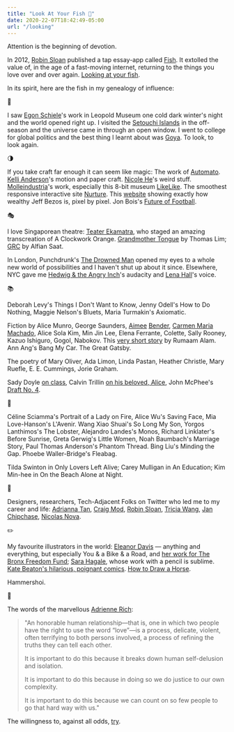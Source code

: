 ```yaml
---
title: "Look At Your Fish 🐡"
date: 2020-22-07T18:42:49-05:00
url: "/looking"
---
```


Attention is the beginning of devotion.

In 2012, [Robin Sloan](https://robinsloan.com) published a tap essay-app called [Fish](https://www.robinsloan.com/fish/). It extolled the value of, in the age of a fast-moving internet, returning to the things you love over and over again. [Looking at your fish](https://rumaanalam.com/Current-Enthusiasms).

In its spirit, here are the fish in my genealogy of influence:

🌊

I saw [Egon Schiele](https://artsandculture.google.com/asset/seated-male-nude-self-portrait-egon-schiele/2QEjbgnQo_ZsVQ?hl=en)'s work in Leopold Museum one cold dark winter's night and the world opened right up. I visited the [Setouchi Islands](https://setouchi-artfest.jp/en/about/place.html) in the off-season and the universe came in through an open window. I went to college for global politics and the best thing I learnt about was [Goya](https://www.wikiart.org/en/francisco-goya/saturn-devouring-his-son-1823-1#:~:text=Saturn%20Devouring%20His%20Son%20is,each%20one%20upon%20their%20birth.). To look, to look again.

🌗

If you take craft far enough it can seem like magic: The work of [Automato](http://automato.farm). [Kelli Anderson](https://vimeo.com/332596348)'s motion and paper craft. [Nicole He](http://nicole.pizza/)'s weird stuff. [Molleindustria](https://www.molleindustria.org/)'s work, especially this 8-bit museum [LikeLike](https://likelike.glitch.me/?room=likelikeOutside). The smoothest responsive interactive site [Nurture](https://nurtu.re). This [website](https://mkorostoff.github.io/1-pixel-wealth/) showing exactly how wealthy Jeff Bezos is, pixel by pixel. Jon Bois's [Future of Football](https://www.sbnation.com/a/17776-football/homer-nebraska).

🎭

I love Singaporean theatre: [Teater Ekamatra](https://ekamatra.org.sg/), who staged an amazing transcreation of A Clockwork Orange. [Grandmother Tongue](https://www.wildrice.com.sg/event/7122-grandmother-tongue-2/) by Thomas Lim; [GRC](https://centre42.sg/grc-geng-rebut-cabinet-by-teater-ekamatra/) by Alfian Saat.

In London, Punchdrunk's [The Drowned Man](http://www.punchdrunk.org.uk/project/the-drowned-man/) opened my eyes to a whole new world of possibilities and I haven't shut up about it since. Elsewhere, NYC gave me [Hedwig & the Angry Inch](http://hedwigbroadway.com/)'s audacity and [Lena Hall](https://www.playbill.com/video/lena-halls-unbelievable-and-tony-winning-transformation)'s voice.

📚

Deborah Levy's Things I Don't Want to Know, Jenny Odell's How to Do Nothing, Maggie Nelson's Bluets, Maria Turmakin's Axiomatic.

Fiction by Alice Munro, George Saunders, [Aimee](https://womenandmodernlove.wordpress.com/2015/06/29/on-a-saturday-afternoon-a-story-by-aimee-bender/) [Bender](https://electricliterature.com/the-doctor-and-the-rabbi-by-aimee-bender/#article-main-4257), [Carmen Maria Machado](https://lithub.com/inventory/), Alice Sola Kim, Min Jin Lee, Elena Ferrante, Colette, Sally Rooney, Kazuo Ishiguro, Gogol, Nabokov. This [very short story](http://wigleaf.com/201704minuet.htm) by Rumaam Alam. Ann Ang's Bang My Car. The Great Gatsby.

The poetry of Mary Oliver, Ada Limon, Linda Pastan, Heather Christle, Mary Ruefle, E. E. Cummings, Jorie Graham.

Sady Doyle [on class](http://tigerbeatdown.com/2011/10/08/the-percentages-a-biography-of-class/), Calvin Trillin [on his beloved, Alice](https://www.newyorker.com/magazine/2006/03/27/alice-off-the-page), John McPhee's [Draft No. 4](https://www.newyorker.com/magazine/2013/04/29/draft-no-4).

🎥

Céline Sciamma's Portrait of a Lady on Fire, Alice Wu's Saving Face, Mia Love-Hanson's L'Avenir. Wang Xiao Shuai's So Long My Son, Yorgos Lanthimos's The Lobster, Alejandro Landes's Monos, Richard Linklater's Before Sunrise, Greta Gerwig's Little Women, Noah Baumbach's Marriage Story, Paul Thomas Anderson's Phantom Thread. Bing Liu's Minding the Gap. Phoebe Waller-Bridge's Fleabag.

Tilda Swinton in Only Lovers Left Alive; Carey Mulligan in An Education; Kim Min-hee in On the Beach Alone at Night.

🚀

Designers, researchers, Tech-Adjacent Folks on Twitter who led me to my career and life: [Adrianna Tan](https://popagandhi.com/), [Craig Mod](https://craigmod.com/), [Robin Sloan](https://www.robinsloan.com/), [Tricia Wang](https://www.triciawang.com/), [Jan Chipchase](https://janchipchase.com/), [Nicolas Nova](http://nearfuturelaboratory.com/).

✏️

My favourite illustrators in the world: [Eleanor Davis](http://doing-fine.com/) — anything and everything, but especially You & a Bike & a Road, and [her work for The Bronx Freedom Fund](http://doing-fine.com/?p=1727#more-1727); [Sara Hagale](http://instagram.com/shagey_), whose work with a pencil is sublime. [Kate Beaton's hilarious, poignant comics](http://www.harkavagrant.com/). [How to Draw a Horse](https://www.newyorker.com/humor/daily-shouts/how-to-draw-a-horse).

Hammershoi.

💖

The words of the marvellous [Adrienne Rich](https://lithub.com/life-advice-from-adrienne-rich/):

> "An honorable human relationship—that is, one in which two people have the right to use the word “love”—is a process, delicate, violent, often terrifying to both persons involved, a process of refining the truths they can tell each other.
>
>It is important to do this because it breaks down human self-delusion and isolation.
>
> It is important to do this because in doing so we do justice to our own complexity.
>
> It is important to do this because we can count on so few people to go that hard way with us."
>

The willingness to, against all odds, [try](https://mylordshesacactus.tumblr.com/post/170401018158/please-make-a-post-about-the-story-of-the-rms).
